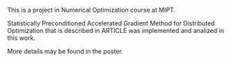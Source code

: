 This is a project in Numerical Optimization course at MIPT.


Statistically Preconditioned Accelerated Gradient Method for Distributed Optimization that is 
described in ARTICLE was implemented and analized in this work. 

More details may be found in the poster.
